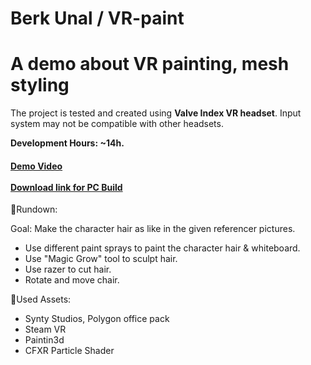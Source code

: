 # Berk Unal / VR-paint

<div align="left">

  <h1>A demo about VR painting, mesh styling</h1>

  
<!-- Badges -->
<p>
The project is tested and created using <b>Valve Index VR headset</b>. Input system may not be compatible with other headsets.

<b>Development Hours: ~14h.</b>
</p>
  
<h4>
    <a href="https://www.youtube.com/watch?v=6gKvH2F5qHA">Demo Video</a>
<br><br>
    <a href="https://we.tl/t-RhodUq98d1">Download link for PC Build</a>
  </h4>
</div>

<div align="left"> 
<!-- Features -->
🎯Rundown:

  Goal: Make the character hair as like in the given referencer pictures.
  
  - Use different paint sprays to paint the character hair & whiteboard.
  - Use "Magic Grow" tool to sculpt hair.
  - Use razer to cut hair.
  - Rotate and move chair.
  
  
🧰Used Assets:
- Synty Studios, Polygon office pack
- Steam VR
- Paintin3d
- CFXR Particle Shader
  
</div>
